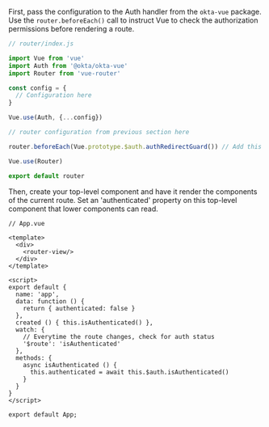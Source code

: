 First, pass the configuration to the Auth handler from the `okta-vue` package.  Use the `router.beforeEach()` call to instruct Vue to check the authorization permissions before rendering a route.

```javascript
// router/index.js

import Vue from 'vue'
import Auth from '@okta/okta-vue'
import Router from 'vue-router'

const config = { 
  // Configuration here
}

Vue.use(Auth, {...config})

// router configuration from previous section here

router.beforeEach(Vue.prototype.$auth.authRedirectGuard()) // Add this

Vue.use(Router)

export default router
```

Then, create your top-level component and have it render the components of the current route.  Set an 'authenticated' property on this top-level component that lower components can read.

```vue
// App.vue

<template>
  <div>
    <router-view/>
  </div>
</template>

<script>
export default {
  name: 'app',
  data: function () {
    return { authenticated: false }
  },
  created () { this.isAuthenticated() },
  watch: {
    // Everytime the route changes, check for auth status
    '$route': 'isAuthenticated'
  },
  methods: {
    async isAuthenticated () {
      this.authenticated = await this.$auth.isAuthenticated()
    }
  }
}
</script>

export default App;
```
